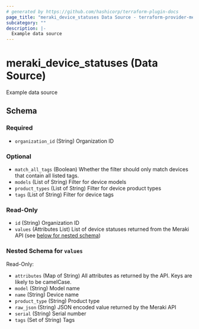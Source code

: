 ```yaml
---
# generated by https://github.com/hashicorp/terraform-plugin-docs
page_title: "meraki_device_statuses Data Source - terraform-provider-meraki"
subcategory: ""
description: |-
  Example data source
---
```


# meraki_device_statuses (Data Source)

Example data source



<!-- schema generated by tfplugindocs -->
## Schema

### Required

- `organization_id` (String) Organization ID

### Optional

- `match_all_tags` (Boolean) Whether the filter should only match devices that contain all listed tags.
- `models` (List of String) Filter for device models
- `product_types` (List of String) Filter for device product types
- `tags` (List of String) Filter for device tags

### Read-Only

- `id` (String) Organization ID
- `values` (Attributes List) List of device statuses returned from the Meraki API (see [below for nested schema](#nestedatt--values))

<a id="nestedatt--values"></a>
### Nested Schema for `values`

Read-Only:

- `attributes` (Map of String) All attributes as returned by the API. Keys are likely to be camelCase.
- `model` (String) Model name
- `name` (String) Device name
- `product_type` (String) Product type
- `raw_json` (String) JSON encoded value returned by the Meraki API
- `serial` (String) Serial number
- `tags` (Set of String) Tags



